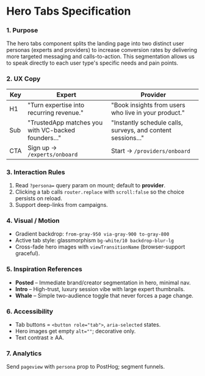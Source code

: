 # Hero Tabs Specification

### 1. Purpose
The hero tabs component splits the landing page into two distinct user personas (experts and providers) to increase conversion rates by delivering more targeted messaging and calls-to-action. This segmentation allows us to speak directly to each user type's specific needs and pain points.

### 2. UX Copy
| Key | Expert | Provider |
|-----|--------|----------|
| H1 | "Turn expertise into recurring revenue." | "Book insights from users who live in your product." |
| Sub | "TrustedApp matches you with VC-backed founders…" | "Instantly schedule calls, surveys, and content sessions…" |
| CTA | Sign up → `/experts/onboard` | Start → `/providers/onboard` |

### 3. Interaction Rules
1. Read `?persona=` query param on mount; default to **provider**.
2. Clicking a tab calls `router.replace` with `scroll:false` so the choice persists on reload.
3. Support deep-links from campaigns.

### 4. Visual / Motion
* Gradient backdrop: `from-gray-950 via-gray-900 to-gray-800`
* Active tab style: glassmorphism `bg-white/10 backdrop-blur-lg`
* Cross-fade hero images with `viewTransitionName` (browser-support graceful).

### 5. Inspiration References
* **Posted** – Immediate brand/creator segmentation in hero, minimal nav.
* **Intro** – High-trust, luxury session vibe with large expert thumbnails.
* **Whale** – Simple two-audience toggle that never forces a page change.

### 6. Accessibility
* Tab buttons = `<button role="tab">`, `aria-selected` states.
* Hero images get empty `alt=""`; decorative only.
* Text contrast ≥ AA.

### 7. Analytics
Send `pageview` with `persona` prop to PostHog; segment funnels. 
